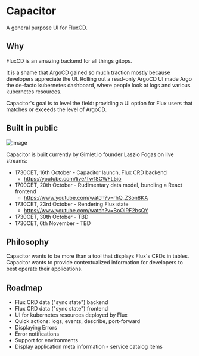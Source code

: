 # Capacitor

A general purpose UI for FluxCD.

## Why

FluxCD is an amazing backend for all things gitops.

It is a shame that ArgoCD gained so much traction mostly because developers appreciate the UI. Rolling out a read-only ArgoCD UI made Argo the de-facto kubernetes dashboard, where people look at logs and various kubernetes resources.

Capacitor's goal is to level the field: providing a UI option for Flux users that matches or exceeds the level of ArgoCD.

## Built in public

![image](https://github.com/gimlet-io/capacitor/assets/4289031/00fd3517-d50a-4d66-89c8-b609d2721abe)

Capacitor is built currently by Gimlet.io founder Laszlo Fogas on live streams:

- 1730CET, 16th October - Capacitor launch, Flux CRD backend
    - https://youtube.com/live/Tw18CWFL5jo
- 1700CET, 20th October - Rudimentary data model, bundling a React frontend
    - https://www.youtube.com/watch?v=rhQ_ZSon8KA
- 1730CET, 23rd October - Rendering Flux state
    - https://www.youtube.com/watch?v=BoOIRF2bsQY
- 1730CET, 30th October - TBD
- 1730CET, 6th November - TBD

## Philosophy

Capacitor wants to be more than a tool that displays Flux's CRDs in tables. Capacitor wants to provide contextualized information for developers to best operate their applications.

## Roadmap

  - Flux CRD data ("sync state") backend
  - Flux CRD data ("sync state") frontend
  - UI for kubernetes resources deployed by Flux
  - Quick actions: logs, events, describe, port-forward
  - Displaying Errors
  - Error notifications
  - Support for environments
  - Display application meta information - service catalog items
